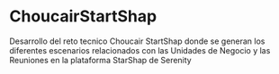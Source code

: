 # ChoucairStartShap
Desarrollo del reto tecnico Choucair StartShap donde se generan los diferentes escenarios relacionados con  las Unidades de Negocio y las Reuniones en la plataforma StarShap de Serenity 
